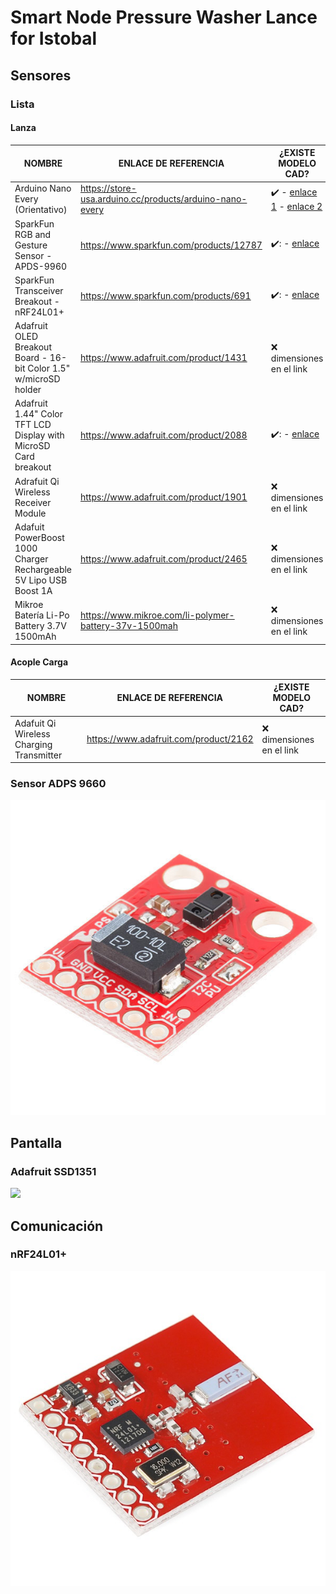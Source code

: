 # Smart Node Pressure Washer Lance for Istobal

## Sensores
### Lista
#### Lanza
| NOMBRE                                                   | ENLACE DE REFERENCIA                                     | ¿EXISTE MODELO CAD?                                                                                                                                                                                                                   |
|----------------------------------------------------------|----------------------------------------------------------|---------------------------------------------------------------------------------------------------------------------------------------------------------------------------------------------------------------------------------------|
| Arduino Nano Every (Orientativo)                                  | https://store-usa.arduino.cc/products/arduino-nano-every |  :heavy_check_mark: - [enlace 1](https://content.arduino.cc/assets/NanoEveryV30.zip?_gl=1*f0blkl*_ga*MTQzNDAzMzgwMi4xNjUyMTkzMjI5*_ga_NEXN8H46L5*MTY1MjE5MzIzMi4xLjAuMTY1MjE5MzIzMi4w) - [enlace 2](https://grabcad.com/library/arduino-nano-every-1) |
| SparkFun RGB and Gesture Sensor - APDS-9960              | https://www.sparkfun.com/products/12787                  |  ✔️: - [enlace](https://github.com/sparkfun/3D_Models/tree/master/products/12787)                                                                                                                                                      |
| SparkFun Transceiver Breakout - nRF24L01+                | https://www.sparkfun.com/products/691                    |  ✔️: - [enlace](https://github.com/sparkfun/3D_Models/tree/master/products/691)                                                                                                                                                        |
| Adafruit OLED Breakout Board - 16-bit Color 1.5" w/microSD holder | https://www.adafruit.com/product/1431                    | :x: dimensiones en el link                      
| Adafruit 1.44" Color TFT LCD Display with MicroSD Card breakout   | https://www.adafruit.com/product/2088 | ✔️: - [enlace](https://github.com/adafruit/Adafruit_CAD_Parts/tree/main/2088%201.44in%20TFT%20Display)
| Adrafuit Qi Wireless Receiver Module |  https://www.adafruit.com/product/1901 | :x: dimensiones en el link
| Adafuit PowerBoost 1000 Charger Rechargeable 5V Lipo USB Boost 1A | https://www.adafruit.com/product/2465 | :x: dimensiones en el link
| Mikroe Batería Li-Po Battery 3.7V 1500mAh | https://www.mikroe.com/li-polymer-battery-37v-1500mah | :x: dimensiones en el link


#### Acople Carga
| NOMBRE                                                   | ENLACE DE REFERENCIA                                     | ¿EXISTE MODELO CAD?                                                                                                                                                                                                                   |
|----------------------------------------------------------|----------------------------------------------------------|---------------------------------------------------------------------------------------------------------------------------------------------------------------------------------------------------------------------------------------|
| Adafuit Qi Wireless Charging Transmitter | https://www.adafruit.com/product/2162 | :x: dimensiones en el link



### Sensor ADPS 9660

![](resources/img/adps9660.jpg)

## Pantalla
### Adafruit SSD1351

![](resources/img/SSD1351.jpg)
## Comunicación
### nRF24L01+

![](resources/img/nRF24L01%2B_Modulo%20radiofrecuencia.jpg)
